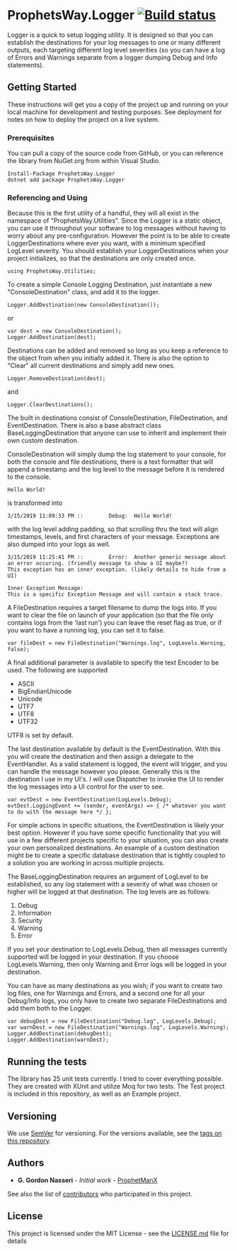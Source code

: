 # ProphetsWay.Logger    [![Build status](https://dev.azure.com/ProphetsWay/Logger/_apis/build/status/GitHub%20-%20Logger%20-%20Master%20CI)](https://dev.azure.com/ProphetsWay/Logger/_build/latest?definitionId=5)

Logger is a quick to setup logging utility.  It is designed so that you can establish the destinations for your log messages to one or many different outputs, each targeting different log level severities (so you can have a log of Errors and Warnings separate from a logger dumping Debug and Info statements).

## Getting Started

These instructions will get you a copy of the project up and running on your local machine for development and testing purposes. See deployment for notes on how to deploy the project on a live system.

### Prerequisites

You can pull a copy of the source code from GitHub, or you can reference the library from NuGet.org from within Visual Studio.

```
Install-Package ProphetsWay.Logger 
dotnet add package ProphetsWay.Logger 
```

### Referencing and Using

Because this is the first utility of a handful, they will all exist in the namespace of "ProphetsWay.Utilities".  Since the Logger is a static object, you can use it throughout your software to log messages without having to worry about any pre-configuration.  However the point is to be able to create LoggerDestinations where ever you want, with a minimum specified LogLevel severity.  You should establish your LoggerDestinations when your project initializes, so that the destinations are only created once.

```
using ProphetsWay.Utilities;
```

To create a simple Console Logging Destination, just instantiate a new "ConsoleDestination" class, and add it to the logger.

```
Logger.AddDestination(new ConsoleDestination());
```
or
```
var dest = new ConsoleDestination();
Logger.AddDestination(dest);
```

Destinations can be added and removed so long as you keep a reference to the object from when you initially added it.  There is also the option to "Clear" all current destinations and simply add new ones.

```
Logger.RemoveDestination(dest);
```
and
```
Logger.ClearDestinations();
```

The built in destinations consist of ConsoleDestination, FileDestination, and EventDestination.  There is also a base abstract class BaseLoggingDestination that anyone can use to inherit and implement their own custom destination.

ConsoleDestination will simply dump the log statement to your console, for both the console and file destinations, there is a text formatter that will append a timestamp and the log level to the message before it is rendered to the console.

```
Hello World!
```
is transformed into
```
3/15/2019 11:09:33 PM ::        Debug:  Hello World!
```
with the log level adding padding, so that scrolling thru the text will align timestamps, levels, and first characters of your message.  Exceptions are also dumped into your logs as well.
```
3/15/2019 11:25:41 PM ::        Error:  Another generic message about an error occuring. (friendly message to show a UI maybe?)
This exception has an inner exception. (likely details to hide from a UI)

Inner Exception Message:
This is a specific Exception Message and will contain a stack trace.
```

A FileDestination requires a target filename to dump the logs into.  If you want to clear the file on launch of your application (so that the file only contains logs from the 'last run') you can leave the reset flag as true, or if you want to have a running log, you can set it to false.
```
var fileDest = new FileDestination("Warnings.log", LogLevels.Warning, false);
```
A final additional parameter is available to specify the text Encoder to be used.  The following are supported
* ASCII
* BigEndianUnicode
* Unicode
* UTF7
* UTF8
* UTF32

UTF8 is set by default.

The last destination available by default is the EventDestination.  With this you will create the destination and then assign a delegate to the EventHandler.  As a valid statement is logged, the event will trigger, and you can handle the message however you please.  Generally this is the destination I use in my UI's.  I will use Dispatcher to invoke the UI to render the log messages into a UI control for the user to see.
```
var evtDest = new EventDestination(LogLevels.Debug);
evtDest.LoggingEvent += (sender, eventArgs) => { /* whatever you want to do with the message here */ };
```
For simple actions in specific situations, the EventDestination is likely your best option.  However if you have some specific functionality that you will use in a few different projects specific to your situation, you can also create your own personalized destinations.  An example of a custom  destination might be to create a specific database destination that is tightly coupled to a solution you are working in across multiple projects.

The BaseLoggingDestination requires an argument of LogLevel to be established, so any log statement with a severity of what was chosen or higher will be logged at that destination.  The log levels are as follows:

1. Debug
1. Information
1. Security
1. Warning
1. Error

If you set your destination to LogLevels.Debug, then all messages currently supported will be logged in your destination.  If you choose LogLevels.Warning, then only Warning and Error logs will be logged in your destination.

You can have as many destinations as you wish; if you want to create two log files, one for Warnings and Errors, and a second one for all your Debug/Info logs, you only have to create two separate FileDestinations and add them both to the Logger.
```
var debugDest = new FileDestination("Debug.log", LogLevels.Debug);
var warnDest = new FileDestination("Warnings.log", LogLevels.Warning);
Logger.AddDestination(debugDest);
Logger.AddDestination(warnDest);
```


## Running the tests

The library has 25 unit tests currently.  I tried to cover everything possible.  They are created with XUnit and utilize Moq for two tests.  The Test project is included in this repository, as well as an Example project.


## Versioning

We use [SemVer](http://semver.org/) for versioning. For the versions available, see the [tags on this repository](https://github.com/ProphetManX/ProphetsWay.Logger/tags). 

## Authors

* **G. Gordon Nasseri** - *Initial work* - [ProphetManX](https://github.com/ProphetManX)

See also the list of [contributors](https://github.com/ProphetManX/ProphetsWay.Logger/graphs/contributors) who participated in this project.

## License

This project is licensed under the MIT License - see the [LICENSE.md](LICENSE.md) file for details


